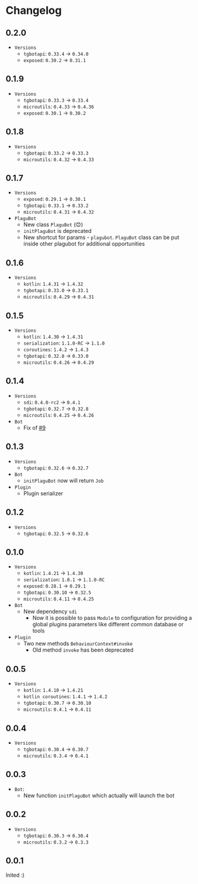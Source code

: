 # Changelog

## 0.2.0

* `Versions`
  * `tgbotapi`: `0.33.4` -> `0.34.0`
  * `exposed`: `0.30.2` -> `0.31.1`

## 0.1.9

* `Versions`
  * `tgbotapi`: `0.33.3` -> `0.33.4`
  * `microutils`: `0.4.33` -> `0.4.36`
  * `exposed`: `0.30.1` -> `0.30.2`

## 0.1.8

* `Versions`
  * `tgbotapi`: `0.33.2` -> `0.33.3`
  * `microutils`: `0.4.32` -> `0.4.33`

## 0.1.7

* `Versions`
  * `exposed`: `0.29.1` -> `0.30.1`
  * `tgbotapi`: `0.33.1` -> `0.33.2`
  * `microutils`: `0.4.31` -> `0.4.32`
* `PlaguBot`
  * New class `PlaguBot` (😊)
  * `initPlaguBot` is deprecated
  * New shortcut for params - `plagubot`. `PlaguBot` class can be put inside other plagubot
  for additional opportunities

## 0.1.6

* `Versions`
  * `kotlin`: `1.4.31` -> `1.4.32`
  * `tgbotapi`: `0.33.0` -> `0.33.1`
  * `microutils`: `0.4.29` -> `0.4.31`

## 0.1.5

* `Versions`
  * `kotlin`: `1.4.30` -> `1.4.31`
  * `serialization`: `1.1.0-RC` -> `1.1.0`
  * `coroutines`: `1.4.2` -> `1.4.3`
  * `tgbotapi`: `0.32.8` -> `0.33.0`
  * `microutils`: `0.4.26` -> `0.4.29`

## 0.1.4

* `Versions`
  * `sdi`: `0.4.0-rc2` -> `0.4.1`
  * `tgbotapi`: `0.32.7` -> `0.32.8`
  * `microutils`: `0.4.25` -> `0.4.26`
* `Bot`
  * Fix of [#9](https://github.com/InsanusMokrassar/PlaguBot/issues/9)

## 0.1.3

* `Versions`
  * `tgbotapi`: `0.32.6` -> `0.32.7`
* `Bot`
  * `initPlaguBot` now will return `Job`
* `Plugin`
  * Plugin serializer

## 0.1.2

* `Versions`
  * `tgbotapi`: `0.32.5` -> `0.32.6`

## 0.1.0

* `Versions`
  * `kotlin`: `1.4.21` -> `1.4.30`
  * `serialization`: `1.0.1` -> `1.1.0-RC`
  * `exposed`: `0.28.1` -> `0.29.1`
  * `tgbotapi`: `0.30.10` -> `0.32.5`
  * `microutils`: `0.4.11` -> `0.4.25`
* `Bot`
  * New dependency `sdi`
    * Now it is possible to pass `Module` to configuration for providing a global plugins parameters like different
  common database or tools
* `Plugin`
  * Two new methods `BehaviourContext#invoke`
    * Old method `invoke` has been deprecated

## 0.0.5

* `Versions`
  * `kotlin`: `1.4.10` -> `1.4.21`
  * `kotlin coroutines`: `1.4.1` -> `1.4.2`
  * `tgbotapi`: `0.30.7` -> `0.30.10`
  * `microutils`: `0.4.1` -> `0.4.11`

## 0.0.4

* `Versions`
    * `tgbotapi`: `0.30.4` -> `0.30.7`
    * `microutils`: `0.3.4` -> `0.4.1`

## 0.0.3

* `Bot`:
    * New function `initPlaguBot` which actually will launch the bot

## 0.0.2

* `Versions`
    * `tgbotapi`: `0.30.3` -> `0.30.4`
    * `microutils`: `0.3.2` -> `0.3.3`

## 0.0.1

Inited :)
